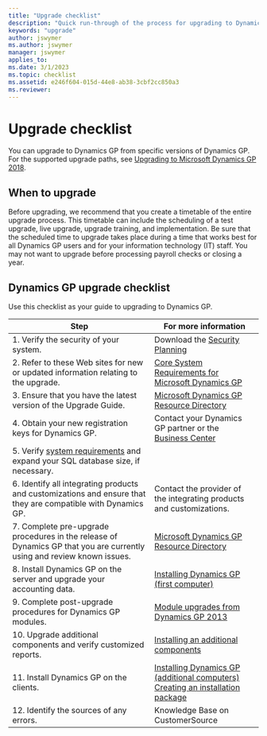 ```yaml
---
title: "Upgrade checklist"
description: "Quick run-through of the process for upgrading to Dynamics GP."
keywords: "upgrade"
author: jswymer
ms.author: jswymer
manager: jswymer
applies_to: 
ms.date: 3/1/2023
ms.topic: checklist
ms.assetid: e246f604-015d-44e8-ab38-3cbf2cc850a3
ms.reviewer: 
---
```

# Upgrade checklist

You can upgrade to Dynamics GP from specific versions of Dynamics GP. For the supported upgrade paths, see [Upgrading to Microsoft Dynamics GP 2018](/dynamics/s-e/).  

## When to upgrade

Before upgrading, we recommend that you create a timetable of the entire upgrade process. This timetable can include the scheduling of a test upgrade, live upgrade, upgrade training, and implementation. Be sure that the scheduled time to upgrade takes place during a time that works best for all Dynamics GP users and for your information technology (IT) staff. You may not want to upgrade before processing payroll checks or closing a year.

## Dynamics GP upgrade checklist

Use this checklist as your guide to upgrading to Dynamics GP.

| Step    | For more information  |
|----------|--------------|
| 1. Verify the security of your system.   | Download the [Security Planning](../installation/securityplanning.md) |
| 2. Refer to these Web sites for new or updated information relating to the upgrade.  | [Core System Requirements for Microsoft Dynamics GP](../upgrade/system-requirements.md)  |
| 3. Ensure that you have the latest version of the Upgrade Guide.   | [Microsoft Dynamics GP Resource Directory](../resources.md)   |
| 4. Obtain your new registration keys for Dynamics GP.     | Contact your Dynamics GP partner or the [Business Center](https://businesscenter.mbs.microsoft.com)   |
| 5. Verify [system requirements](/dynamics/s-e/gp/mdgp2018_system_requirements) and expand your SQL database size, if necessary. | 
| 6. Identify all integrating products and customizations and ensure that they are compatible with Dynamics GP.     | Contact the provider of the integrating products and customizations.       |
| 7. Complete pre-upgrade procedures in the release of Dynamics GP that you are currently using and review known issues. | [Microsoft Dynamics GP Resource Directory](../resources.md)      |
| 8. Install Dynamics GP on the server and upgrade your accounting data.       | [Installing Dynamics GP (first computer)](installing-on-first-computer.md) |  
| 9. Complete post-upgrade procedures for Dynamics GP modules.     | [Module upgrades from Dynamics GP 2013](module-upgrades-from-microsoft-dynamics-gp-2013.md)|  
| 10. Upgrade additional components and verify customized reports.   | [Installing an additional components](additional-features-and-components-upgrade.md) |  
| 11. Install Dynamics GP on the clients.    | [Installing Dynamics GP (additional computers)](installing-on-subsequent-computers.md)</br>[Creating an installation package](installation-package.md) |  
| 12. Identify the sources of any errors.    | Knowledge Base on CustomerSource   |
 
